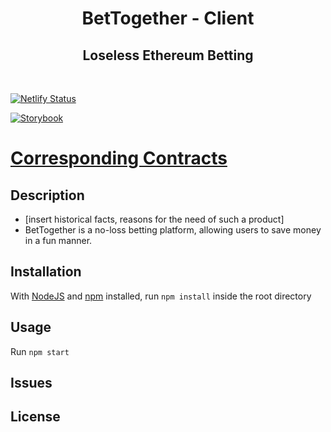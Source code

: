 <h1 align="center">
  BetTogether - Client
</h1>
<h2 align="center">Loseless Ethereum Betting</h2>

<br/>

[![Netlify Status](https://api.netlify.com/api/v1/badges/4b263bcd-c02f-42e3-adae-c4a3fa706a43/deploy-status)](https://app.netlify.com/sites/bettogether/deploys)

[![Storybook](https://cdn.jsdelivr.net/gh/storybookjs/brand@master/badge/badge-storybook.svg)](https://BetTogether.github.io/BetTogether-Client)

# [Corresponding Contracts](https://github.com/BetTogether/BetTogether-Contracts)

## Description

- [insert historical facts, reasons for the need of such a product]
- BetTogether is a no-loss betting platform, allowing users to save money in a fun manner.

## Installation

With [NodeJS](https://nodejs.org/) and [npm](https://www.npmjs.com/) installed, run `npm install` inside the root directory

## Usage

Run `npm start`

## Issues

## License
